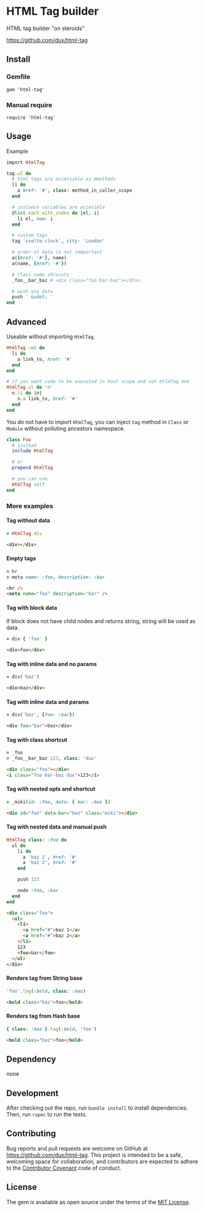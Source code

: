 # HTML Tag builder

HTML tag builder "on steroids"

https://github.com/dux/html-tag

## Install

### Gemfile

`gem 'html-tag'`

### Manual require

`require 'html-tag'`

## Usage

Example

```ruby
import HtmlTag

tag.ul do
  # html tags are accessible as mmethods
  li do
    a href: '#', class: method_in_caller_scope
  end

  # instance variables are accesible
  @list.each_with_index do |el, i|
    li el, num: i
  end

  # custom tags
  tag 'svelte-clock', city: 'London'

  # order of data is not immportant
  a({href: '#'}, name)
  a(name, {href: '#'})

  # class name shrocuts
  _foo__bar_baz # <div class="foo bar-baz"></div>

  # push any data
  push ' &sdot; '
end
```

## Advanced

Useable without importing `HtmlTag`.

```ruby
HtmlTag :ul do
  li do
    a link_to, href: '#'
  end
end

# if you want code to be executed in host scope and not HtlmTag one
HtmlTag.ul do 'n'
  n.li do |n|
    n.a link_to, href: '#'
  end
end
```

You do not have to import `HtmlTag`, you can inject `tag` method in `Class` or `Module`
without polluting ancestors namespace.

```ruby
class Foo
  # instead
  include HtmlTag

  # or
  prepend HtmlTag

  # you can use
  HtmlTag self
end
```


### More examples

#### Tag without data
```ruby
= HtmlTag.div
```

```html
<div></div>
```

#### Empty tags
```ruby
= hr
= meta name: :foo, description: :bar
```

```html
<hr />
<meta name="foo" description="bar" />
```

#### Tag with block data

If block does not have child nodes and returns string, string will be used as data.

```ruby
= div { 'foo' }
```

```html
<div>foo</div>
```

#### Tag with inline data and no params
```ruby
= div('baz')
```

```html
<div>baz</div>
```

#### Tag with inline data and params
```ruby
= div('baz', {foo: :bar})
```

```html
<div foo="bar">baz</div>
```

#### Tag with class shortcut
```ruby
= _foo
= _foo__bar_baz 123, class: 'dux'
```

```html
<div class="foo"></div>
<i class="foo bar-baz dux">123</i>
```

#### Tag with nested opts and shortcut

```ruby
= _miki(id: :foo, data: { bar: :baz })
```

```html
<div id="foo" data-bar="baz" class="miki"></div>
```

#### Tag with nested data and manual push

```ruby
HtmlTag class: :foo do
  ul do
    li do
      a 'baz 1', href: '#'
      a 'baz 2', href: '#'
    end

    push 123

    node :foo, :bar
  end
end
```

```html
<div class="foo">
  <ul>
    <li>
      <a href="#">baz 1</a>
      <a href="#">baz 2</a>
    </li>
    123
    <foo>bar</foo>
  </ul>
</div>
```

#### Renders tag from String base

```ruby
'foo'.tag(:bold, class: :baz)
```

```html
<bold class="baz">foo</bold>
```

#### Renders tag from Hash base

```ruby
{ class: :baz }.tag(:bold, 'foo')
```

```html
<bold class="baz">foo</bold>
```

## Dependency

none

## Development

After checking out the repo, run `bundle install` to install dependencies. Then, run `rspec` to run the tests.

## Contributing

Bug reports and pull requests are welcome on GitHub at https://github.com/dux/html-tag.
This project is intended to be a safe, welcoming space for collaboration, and contributors are expected to adhere to the
[Contributor Covenant](http://contributor-covenant.org) code of conduct.

## License

The gem is available as open source under the terms of the [MIT License](https://opensource.org/licenses/MIT).